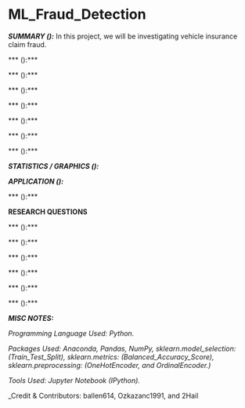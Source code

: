 # ML_Fraud_Detection

***SUMMARY ():***
In this project, we will be investigating vehicle insurance claim fraud.

*** ():***

*** ():***

*** ():***

*** ():***

*** ():***

*** ():***

*** ():***

***STATISTICS / GRAPHICS ():***

***APPLICATION ():***

*** ():*** 

****RESEARCH QUESTIONS****

*** ():***

*** ():***

*** ():***

*** ():***

*** ():***

*** ():***

***MISC NOTES:***

_Programming Language Used: Python._

_Packages Used: Anaconda, Pandas, NumPy, sklearn.model_selection: (Train_Test_Split), sklearn.metrics: (Balanced_Accuracy_Score), sklearn.preprocessing: (OneHotEncoder, and OrdinalEncoder.)_

_Tools Used: Jupyter Notebook (IPython)._

_Credit & Contributors: ballen614, Ozkazanc1991, and 2Hail
